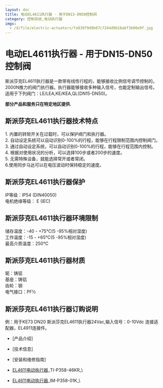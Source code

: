 ```yaml
---
layout: doc
title: 电动EL4611执行器 - 用于DN15-DN50控制阀
category: 控制系统,电动执行器
imgs:
  - /d/file/electric-actuators/fa939f9d9b07c7244d9b18a6f3b00e9f.jpg
---
```


# 电动EL4611执行器 - 用于DN15-DN50控制阀

斯派莎克EL4611执行器是一款带有线性行程的，能够接收比例信号调节控制的，2000N推力的阀门执行器。执行器能够接收多种输入信号，也能定制输出信号。适用于下列阀门：LE/LEA,KE/KEA,QL(DN15-DN50)。

**部分产品和服务只在特定地区提供.**

## 斯派莎克EL4611执行器技术特点

1\. 内置的转矩开关在过载时，可以保护阀门和执行器。  
2\. 自动设定系统可以自动识别0-100%的行程，能够在行程限制范围内控制阀门。  
3\. 通过自动设定系统，可以自动识别0-100%的行程，能够在行程范围内控制。  
4\. 根据对使用状况的分析，可以选择100步或者200步的速度。  
5\. 无需特殊设备，就能选择常开或者常闭。  
6.使用同步马达可以在电压波动时保持稳定的速度。

## 斯派莎克EL4611执行器保护

IP等级：IP54 (DIN40050)  
电机绝缘等级： E (IEC)

## 斯派莎克EL4611执行器环境限制

储存温度：-40 - +75℃(5 -95%相对湿度)  
工作温度：-15 - +65℃(5 -95%相对湿度)  
最高介质温度：250℃

## 斯派莎克EL4611执行器材质

轭：铸铝  
基座：铸铝  
齿轮：钢  
电气接口：PF½

## 斯派莎克EL4611执行器订购说明

例：用于KE73 DN20 斯派莎克EL4611执行器24Vac,输入信号：0-10Vdc 连接适配器，EL4911连接件。

- [产品介绍]
- [技术信息]
- [安装和维修指南]

- [EL4611电动执行器](https://assets.spiraxvalve.com/pdf/TI-P358-46KR-EL4600%20系列%20电动执行器%20-%20用于DN15-DN50控制阀.pdf)\_TI-P358-46KR\_\

- [EL4611电动执行器](https://assets.spiraxvalve.com/pdf/IM-P358-01K-EL4600电动执行器.pdf)\_IM-P358-01K\_\
